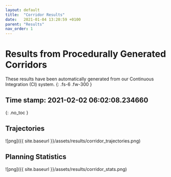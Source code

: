 ```yaml
---
layout: default
title:  "Corridor Results"
date:   2021-01-04 13:20:59 +0100
parent: "Results"
nav_order: 1
---
```


# Results from Procedurally Generated Corridors

These results have been automatically generated from our Continuous Integration (CI) system.
{: .fs-6 .fw-300 }

## Time stamp: <b>2021-02-02 06:02:08.234660</b>
{: .no_toc }

## Trajectories

![png]({{ site.baseurl }}/assets/results/corridor_trajectories.png)


## Planning Statistics

![png]({{ site.baseurl }}/assets/results/corridor_stats.png)

